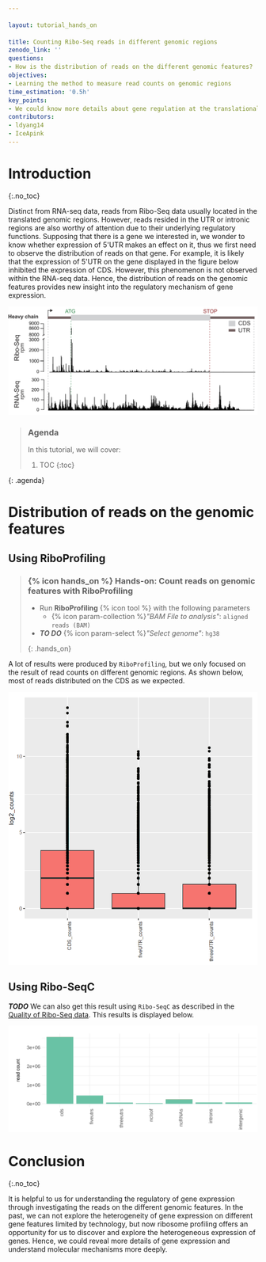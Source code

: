 ```yaml
---

layout: tutorial_hands_on

title: Counting Ribo-Seq reads in different genomic regions
zenodo_link: ''
questions:
- How is the distribution of reads on the different genomic features?
objectives:
- Learning the method to measure read counts on genomic regions
time_estimation: '0.5h'
key_points:
- We could know more details about gene regulation at the translational level through investigating the distribution of reads on the genomic features.
contributors:
- ldyang14
- IceApink
---
```



# Introduction
{:.no_toc}

<!-- This is a comment. -->

Distinct from RNA-seq data, reads from Ribo-Seq data usually located in the translated genomic regions. However, reads resided in the UTR or intronic regions are also worthy of attention due to their underlying regulatory functions. Supposing that there is a gene we interested in, we wonder to know whether expression of 5'UTR makes an effect on it, thus we first need to observe the distribution of reads on that gene. For example, it is likely that the expression of 5'UTR on the gene displayed in the figure below inhibited the expression of CDS. However, this phenomenon is not observed within the RNA-seq data. Hence, the distribution of reads on the genomic features provides new insight into the regulatory mechanism of gene expression.



![Distribution of reads on the genome](../../images/count-reads-in-different-genomic-regions/reads_on_genome.png "Distribution of reads on the genome (cited from {% cite kallehauge2017ribosome %})")

> ### Agenda
>
> In this tutorial, we will cover:
>
> 1. TOC
> {:toc}
>
{: .agenda}


# Distribution of reads on the genomic features

## Using RiboProfiling

> ### {% icon hands_on %} Hands-on: Count reads on genomic features with RiboProfiling
>
> - Run **RiboProfiling** {% icon tool %} with the following parameters
>   - {% icon param-collection %}*"BAM File to analysis"*: `aligned reads (BAM)`
>  - ***TO DO*** {% icon param-select %}*"Select genome"*: `hg38`
>    
>
> {: .hands_on}

A lot of results were produced by `RiboProfiling`, but we only focused on the result of read counts on different genomic regions. As shown below, most of reads distributed on the CDS as we expected.

<img src="../../images/count-reads-in-different-genomic-regions/reads_in_genomic_regions.png" alt="Distribution of reads in different genomic regions" title="Distribution of reads in different genomic regions" style="zoom: 80%;" />

## Using Ribo-SeqC

***TODO*** We can also get this result using `Ribo-SeqC` as described in the [Quality of Ribo-Seq data](). This results is displayed below. 

![Distribution of reads on the genomic features](../../images/count-reads-in-different-genomic-regions/riboseqc1_counts_in_features.png "Distribution of reads on the different genomic features")

# Conclusion

{:.no_toc}

It is helpful to us for understanding the regulatory of gene expression through investigating the reads on the different genomic features. In the past, we can not explore the heterogeneity of gene expression on different gene features limited by technology, but now ribosome profiling offers an opportunity for us to discover and explore the heterogeneous expression of genes. Hence, we could reveal more details of gene expression and understand molecular mechanisms more deeply.









